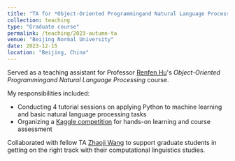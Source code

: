 ```yaml
---
title: "TA for *Object-Oriented Programmingand Natural Language Processing*"
collection: teaching
type: "Graduate course"
permalink: /teaching/2023-autumn-ta
venue: "Beijing Normal University"
date: 2023-12-15
location: "Beijing, China"
---
```


Served as a teaching assistant for Professor [Renfen Hu](http://irishu.cn/)'s *Object-Oriented Programmingand Natural Language Processing* course. 

My responsibilities included:

- Conducting 4 tutorial sessions on applying Python to machine learning and basic natural language processing tasks
- Organizing a [Kaggle competition](https://www.kaggle.com/competitions/icip-aes-2023) for hands-on learning and course assessment

Collaborated with fellow TA [Zhaoji Wang](https://www.linkedin.com/in/zhaoji-wang/) to support graduate students in getting on the right track with their computational linguistics studies.